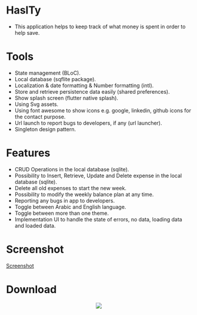 # HaslTy
- This application helps to keep track of what money is spent in order to help save.

# Tools
  - State management (BLoC).
  - Local database (sqflite package).
  - Localization & date formatting & Number formatting (intl).
  - Store and retrieve persistence data easily (shared preferences).
  - Show splash screen (flutter native splash).
  - Using Svg assets.
  - Using font awesome to show icons e.g. google, linkedin, github icons for the contact purpose.
  - Url launch to report bugs to developers, if any (url launcher).
  - Singleton design pattern.


# Features
  - CRUD Operations in the local database (sqlite).
  - Possibility to Insert, Retrieve, Update and Delete expense in the local database (sqlite).
  - Delete all old expenses to start the new week.
  - Possibility to modify the weekly balance plan at any time.
  - Reporting any bugs in app to developers.
  - Toggle between Arabic and English language.
  - Toggle between more than one theme.
  - Implementation UI to handle the state of errors, no data, loading data and loaded data.


# Screenshot


<a href="https://user-images.githubusercontent.com/79117370/137592363-e8af1c51-596c-4080-85a7-2c872ad65733.mp4" alt="App screenshot" title="Screenshot">Screenshot</a>
<!-- [![Haslty Screenshot](https://img.youtube.com/vi/Ko-redI1tcI/0.jpg)](https://www.youtube.com/watch?v=Ko-redI1tcI&ab_channel=AhmedKhairy) -->

# Download

<div align="center" width="200px" height="40px">
  <a href="https://github.com/AhmedKhairyM0/haslty/blob/main/build/app/outputs/flutter-apk/haslty-apk.zip?raw=true">
  <img src="https://user-images.githubusercontent.com/79117370/137596989-1d05323f-42d2-4f8e-b38b-56a48a884cef.png"/>
  </a>
</div>


